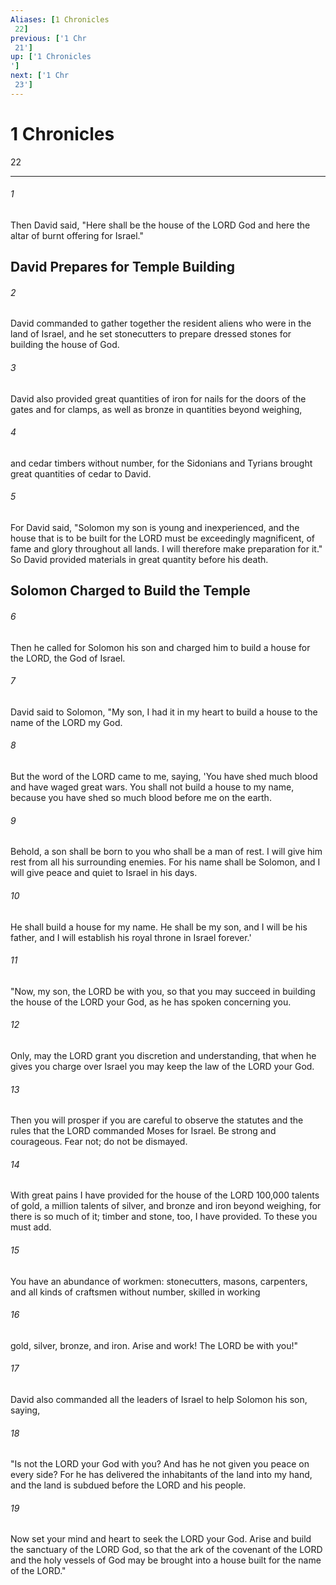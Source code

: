 ```yaml
---
Aliases: [1 Chronicles 22]
previous: ['1 Chr 21']
up: ['1 Chronicles']
next: ['1 Chr 23']
---
```

# 1 Chronicles 22

***
 

###### 1 
Then David said, "Here shall be the house of the LORD God and here the altar of burnt offering for Israel."  ## David Prepares for Temple Building  

###### 2 
David commanded to gather together the resident aliens who were in the land of Israel, and he set stonecutters to prepare dressed stones for building the house of God.  

###### 3 
David also provided great quantities of iron for nails for the doors of the gates and for clamps, as well as bronze in quantities beyond weighing,  

###### 4 
and cedar timbers without number, for the Sidonians and Tyrians brought great quantities of cedar to David.  

###### 5 
For David said, "Solomon my son is young and inexperienced, and the house that is to be built for the LORD must be exceedingly magnificent, of fame and glory throughout all lands. I will therefore make preparation for it." So David provided materials in great quantity before his death.  ## Solomon Charged to Build the Temple  

###### 6 
Then he called for Solomon his son and charged him to build a house for the LORD, the God of Israel.  

###### 7 
David said to Solomon, "My son, I had it in my heart to build a house to the name of the LORD my God.  

###### 8 
But the word of the LORD came to me, saying, 'You have shed much blood and have waged great wars. You shall not build a house to my name, because you have shed so much blood before me on the earth.  

###### 9 
Behold, a son shall be born to you who shall be a man of rest. I will give him rest from all his surrounding enemies. For his name shall be Solomon, and I will give peace and quiet to Israel in his days.  

###### 10 
He shall build a house for my name. He shall be my son, and I will be his father, and I will establish his royal throne in Israel forever.'  

###### 11 
"Now, my son, the LORD be with you, so that you may succeed in building the house of the LORD your God, as he has spoken concerning you.  

###### 12 
Only, may the LORD grant you discretion and understanding, that when he gives you charge over Israel you may keep the law of the LORD your God.  

###### 13 
Then you will prosper if you are careful to observe the statutes and the rules that the LORD commanded Moses for Israel. Be strong and courageous. Fear not; do not be dismayed.  

###### 14 
With great pains I have provided for the house of the LORD 100,000 talents of gold, a million talents of silver, and bronze and iron beyond weighing, for there is so much of it; timber and stone, too, I have provided. To these you must add.  

###### 15 
You have an abundance of workmen: stonecutters, masons, carpenters, and all kinds of craftsmen without number, skilled in working  

###### 16 
gold, silver, bronze, and iron. Arise and work! The LORD be with you!"  

###### 17 
David also commanded all the leaders of Israel to help Solomon his son, saying,  

###### 18 
"Is not the LORD your God with you? And has he not given you peace on every side? For he has delivered the inhabitants of the land into my hand, and the land is subdued before the LORD and his people.  

###### 19 
Now set your mind and heart to seek the LORD your God. Arise and build the sanctuary of the LORD God, so that the ark of the covenant of the LORD and the holy vessels of God may be brought into a house built for the name of the LORD."
